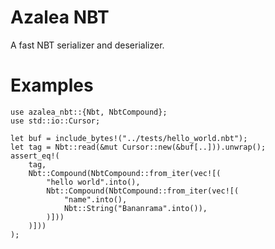 # Azalea NBT

A fast NBT serializer and deserializer.

# Examples

```
use azalea_nbt::{Nbt, NbtCompound};
use std::io::Cursor;

let buf = include_bytes!("../tests/hello_world.nbt");
let tag = Nbt::read(&mut Cursor::new(&buf[..])).unwrap();
assert_eq!(
    tag,
    Nbt::Compound(NbtCompound::from_iter(vec![(
        "hello world".into(),
        Nbt::Compound(NbtCompound::from_iter(vec![(
            "name".into(),
            Nbt::String("Bananrama".into()),
        )]))
    )]))
);
```
